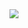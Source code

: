 <a href="https://visitcount.itsvg.in">
  <img src="https://visitcount.itsvg.in/api?id=rakshan-k&label=Profile%20Views&pretty=false" />
</a>

